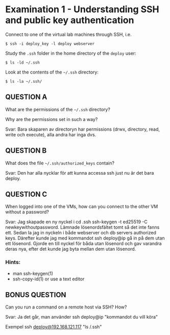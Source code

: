 # Examination 1 - Understanding SSH and public key authentication

Connect to one of the virtual lab machines through SSH, i.e.

    $ ssh -i deploy_key -l deploy webserver

Study the `.ssh` folder in the home directory of the `deploy` user:

    $ ls -ld ~/.ssh

Look at the contents of the `~/.ssh` directory:

    $ ls -la ~/.ssh/

## QUESTION A

What are the permissions of the `~/.ssh` directory?

Why are the permissions set in such a way?

Svar: Bara skaparen av directoryn har permissions (drwx, directory, read, write och execute), alla andra har inga dvs.

## QUESTION B

What does the file `~/.ssh/authorized_keys` contain?

Svar: Den har alla nycklar för att kunna accessa ssh just nu är det bara deploy.

## QUESTION C

When logged into one of the VMs, how can you connect to the
other VM without a password?

Svar: Jag skapade en ny nyckel i cd .ssh ssh-keygen -t ed25519 -C newkeywithoutpassword. Lämnade lösenordsfältet tomt så det inte fanns ett. Sedan la jag in nyckeln i både webserver och db servers authorized keys. Därefter kunde jag med kommandot ssh deploy@ip gå in på dem utan ett lösenord. Gjorde en till nyckel för båda utan lösenord och gav varandra deras nya, efter det kunde jag byta mellan dem utan lösenord.


### Hints:

* man ssh-keygen(1)
* ssh-copy-id(1) or use a text editor

## BONUS QUESTION

Can you run a command on a remote host via SSH? How?

Svar: Ja det går, man använder ssh deploy@ip "kommandot du vill köra"

Exempel ssh deploy@192.168.121.117 "ls /.ssh"